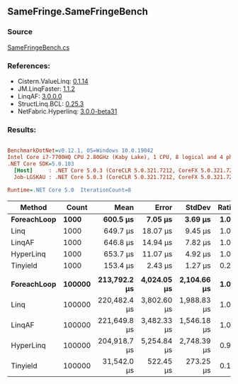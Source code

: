 ﻿## SameFringe.SameFringeBench

### Source
[SameFringeBench.cs](../LinqBenchmarks/SameFringe/SameFringeBench.cs)

### References:
- Cistern.ValueLinq: [0.1.14](https://www.nuget.org/packages/Cistern.ValueLinq/0.1.14)
- JM.LinqFaster: [1.1.2](https://www.nuget.org/packages/JM.LinqFaster/1.1.2)
- LinqAF: [3.0.0.0](https://www.nuget.org/packages/LinqAF/3.0.0.0)
- StructLinq.BCL: [0.25.3](https://www.nuget.org/packages/StructLinq.BCL/0.25.3)
- NetFabric.Hyperlinq: [3.0.0-beta31](https://www.nuget.org/packages/NetFabric.Hyperlinq/3.0.0-beta31)

### Results:
``` ini

BenchmarkDotNet=v0.12.1, OS=Windows 10.0.19042
Intel Core i7-7700HQ CPU 2.80GHz (Kaby Lake), 1 CPU, 8 logical and 4 physical cores
.NET Core SDK=5.0.103
  [Host]     : .NET Core 5.0.3 (CoreCLR 5.0.321.7212, CoreFX 5.0.321.7212), X64 RyuJIT  [AttachedDebugger]
  Job-LGSKAU : .NET Core 5.0.3 (CoreCLR 5.0.321.7212, CoreFX 5.0.321.7212), X64 RyuJIT

Runtime=.NET Core 5.0  IterationCount=8  

```
|      Method |  Count |         Mean |       Error |      StdDev | Ratio | RatioSD |
|------------ |------- |-------------:|------------:|------------:|------:|--------:|
| **ForeachLoop** |   **1000** |     **600.5 μs** |     **7.05 μs** |     **3.69 μs** |  **1.00** |    **0.00** |
|        Linq |   1000 |     649.7 μs |    18.07 μs |     9.45 μs |  1.08 |    0.02 |
|      LinqAF |   1000 |     646.8 μs |    14.94 μs |     7.82 μs |  1.08 |    0.02 |
|   HyperLinq |   1000 |     653.7 μs |    11.07 μs |     4.92 μs |  1.09 |    0.01 |
|    Tinyield |   1000 |     153.4 μs |     2.43 μs |     1.27 μs |  0.26 |    0.00 |
|             |        |              |             |             |       |         |
| **ForeachLoop** | **100000** | **213,792.2 μs** | **4,024.05 μs** | **2,104.66 μs** |  **1.00** |    **0.00** |
|        Linq | 100000 | 220,482.4 μs | 3,802.60 μs | 1,988.83 μs |  1.03 |    0.02 |
|      LinqAF | 100000 | 221,649.8 μs | 3,482.33 μs | 1,546.18 μs |  1.04 |    0.01 |
|   HyperLinq | 100000 | 204,918.7 μs | 5,254.84 μs | 2,748.39 μs |  0.96 |    0.01 |
|    Tinyield | 100000 |  31,542.0 μs |   522.45 μs |   273.25 μs |  0.15 |    0.00 |
